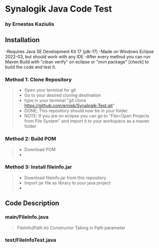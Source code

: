 # Synalogik Java Code Test
### by Ernestas Kaziulis



## Installation
-Requires Java SE Development Kit 17 (jdk-17)
-Made on Windows Eclipse 2022-03, but should work with any IDE
-After every method you can run Maven Build with "clean verify" on eclipse or "mvn package" [check] to build the code and test it.

### Method 1: Clone Repository
> - Open your terminal for git
> - Go to your desired cloning destination
> - type in your terminal "git clone https://github.com/ernisk/Synalogik-Test.git"
> - DONE; This repository should now be in your folder
> - NOTE: If you are on eclipse you can go to "File>Open Projects from File System" and import it to your workspace as a maven folder

### Method 2: Build POM
> - Download POM
> - 

### Method 3: Install fileinfo.jar
> - Download fileinfo.jar from this repository
> - Import jar file as library to your java project
> - 

## Code Description

### main/FileInfo.java
> FileInfo(Path in) Constructor Taking in Path parameter
> 

### test/FileInfoTest.java

